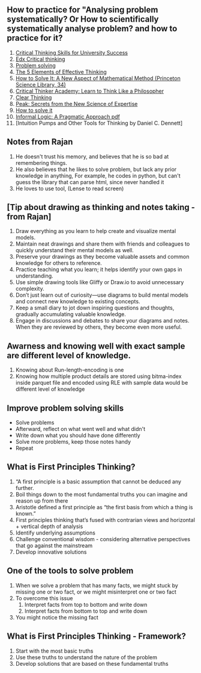 ## How to practice for "Analysing problem systematically?  Or How to scientifically systematically analyse problem? and how to practice for it?
1. [Critical Thinking Skills for University Success](https://www.coursera.org/learn/critical-thinking-skills)
2. [Edx Critical thinking](https://www.edx.org/learn/critical-thinking-skills)
3. [Problem solving](https://www.coursera.org/learn/problem-solving)
4. [The 5 Elements of Effective Thinking](https://www.amazon.com/5-Elements-Effective-Thinking/dp/0691156662)
5. [How to Solve It: A New Aspect of Mathematical Method (Princeton Science Library, 34)](https://www.amazon.com/How-Solve-Mathematical-Princeton-Science/dp/069111966X)
6. [Critical Thinker Academy: Learn to Think Like a Philosopher](https://www.udemy.com/course/critical-thinker-academy/)
7. [Clear Thinking](https://www.amazon.sg/Clear-Thinking-Turning-Ordinary-Extraordinary/dp/0593086112)
8. [Peak: Secrets from the New Science of Expertise](https://www.amazon.com/Peak-Secrets-New-Science-Expertise-ebook/dp/B011H56MKS)
9. [How to solve it](https://www.amazon.com/How-Solve-Aspect-Mathematical-Method-ebook)
10. [Informal Logic: A Pragmatic Approach pdf](https://www.amazon.sg/Informal-Logic-Pragmatic-Douglas-Walton/dp/0521713803/ref=cm_cr_arp_d_product_top?ie=UTF8)
11. [Intuition Pumps and Other Tools for Thinking by Daniel C. Dennett]

## Notes from Rajan
1. He doesn't trust his memory, and believes that he is so bad at remembering things.
2. He also  believes that he likes to solve problem, but lack any prior knowledge in anything, For example, he codes in python, but can't guess the library that can parse html, since never handled it
3. He loves to use tool, (Lense to read screen)

## [Tip about drawing as thinking and notes taking - from Rajan]
1. Draw everything as you learn to help create and visualize mental models.
1. Maintain neat drawings and share them with friends and colleagues to quickly understand their mental models as well.
1. Preserve your drawings as they become valuable assets and common knowledge for others to reference.
1. Practice teaching what you learn; it helps identify your own gaps in understanding.
1. Use simple drawing tools like Gliffy or Draw.io to avoid unnecessary complexity.
1. Don’t just learn out of curiosity—use diagrams to build mental models and connect new knowledge to existing concepts.
1. Keep a small diary to jot down inspiring questions and thoughts, gradually accumulating valuable knowledge.
1. Engage in discussions and debates to share your diagrams and notes. When they are reviewed by others, they become even more useful.

## Awarness and knowing well with exact sample are different level of knowledge.
1. Knowing about Run-length-encoding is one
2. Knowing how multiple product details are stored using bitma-index inside parquet file and encoded using RLE with sample data would be different level of knowledge

## Improve problem solving skills
* Solve problems
* Afterward, reflect on what went well and what didn't
* Write down what you should have done differently
* Solve more problems, keep those notes handy
* Repeat

## What is First Principles Thinking?
1. “A first principle is a basic assumption that cannot be deduced any further.
  1. Boil things down to the most fundamental truths you can imagine and reason up from there
  1. Aristotle defined a first principle as “the first basis from which a thing is known.”
1. First principles thinking that’s fused with contrarian views and horizontal + vertical depth of analysis
  1. Identify underlying assumptions
  1. Challenge conventional wisdom - considering alternative perspectives that go against the mainstream
  1. Develop innovative solutions

## One of the tools to solve problem
1. When we solve a problem that has many facts, we might stuck by missing one or two fact, or we might misinterpret one or two fact
2. To overcome this issue
    1. Interpret facts from top to bottom and write down
    1. Interpret facts from bottom to top and write down
3. You might notice the missing fact

## What is First Principles Thinking - Framework?
1. Start with the most basic truths
1. Use these truths to understand the nature of the problem
1. Develop solutions that are based on these fundamental truths
   
